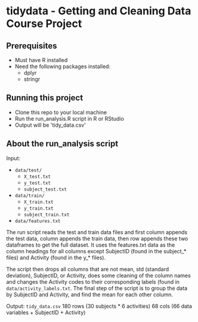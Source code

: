 # tidydata - Getting and Cleaning Data Course Project

## Prerequisites
* Must have R installed
* Need the following packages installed:
  * dplyr
  * stringr

## Running this project
* Clone this repo to your local machine
* Run the run_analysis.R script in R or RStudio
* Output will be 'tidy_data.csv'

## About the run_analysis script
Input:
* ```data/test/```
  * ```X_test.txt```
  * ```y_test.txt```
  * ```subject_test.txt```
* ```data/train/```
  * ```X_train.txt```
  * ```y_train.txt```
  * ```subject_train.txt```
* ```data/features.txt```

The run script reads the test and train data files and first column appends 
the test data, column appends the train data, then row appends these two 
dataframes to get the full dataset. It uses the features.txt data as the column
headings for all columns except SubjectID (found in the subject_* files) and
Activity (found in the y_* files).

The script then drops all columns that are not mean, std (standard deviation),
SubjectID, or Activity, does some cleaning of the column names and
changes the Activity codes to their corresponding labels (found in
```data/activity_labels.txt```.  The final step of the script is to group the 
data by SubjectID and Activity, and find the mean for each other column.

Output:
```tidy_data.csv```
180 rows (30 subjects * 6 activities)
68  cols (66 data variables + SubjectID + Activity)
